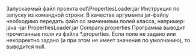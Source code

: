 Запускаемый файл проекта out\PropertiesLoader.jar
Инструкция по запуску из командной строки: 
В качестве аргумента jar-файлу необходимо передать файл со значениями полей класса, например:
java -jar PropertiesLoader.jar Company.properties
Программа выводит прочитанные поля из файла *.properties. Если поле не задано или некорректно задано (и при этом не имеет значения по умолчанию), то выводится null.
